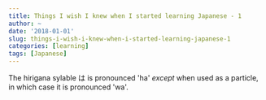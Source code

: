 ```yaml
---
title: Things I wish I knew when I started learning Japanese - 1
author: ~
date: '2018-01-01'
slug: things-i-wish-i-knew-when-i-started-learning-japanese-1
categories: [learning]
tags: [Japanese]
---
```

The hirigana sylable は is pronounced 'ha' *except* when used as a particle, in which case it is pronounced 'wa'.